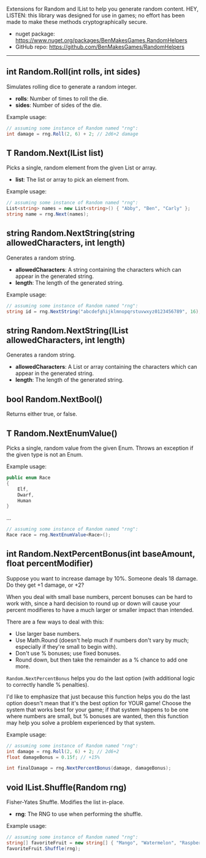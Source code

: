 Extensions for Random and IList to help you generate random content. HEY, LISTEN: this library was designed for use in games; no effort has been made to make these methods cryptographically secure.

* nuget package: https://www.nuget.org/packages/BenMakesGames.RandomHelpers
* GitHub repo: https://github.com/BenMakesGames/RandomHelpers

---

## int Random.Roll(int rolls, int sides)

Simulates rolling dice to generate a random integer.

* **rolls**: Number of times to roll the die.
* **sides**: Number of sides of the die.

Example usage:

```c#
// assuming some instance of Random named "rng":
int damage = rng.Roll(2, 6) + 2; // 2d6+2 damage
```

## T Random.Next(IList<T> list)

Picks a single, random element from the given List or array.

* **list**: The list or array to pick an element from.

Example usage:

```c#
// assuming some instance of Random named "rng":
List<string> names = new List<string>() { "Abby", "Ben", "Carly" };
string name = rng.Next(names);
```

## string Random.NextString(string allowedCharacters, int length)

Generates a random string.

* **allowedCharacters**: A string containing the characters which can appear in the generated string.
* **length**: The length of the generated string.

Example usage:

```c#
// assuming some instance of Random named "rng":
string id = rng.NextString("abcdefghijklmnopqrstuvwxyz0123456789", 16);
```

## string Random.NextString(IList<char> allowedCharacters, int length)

Generates a random string.

* **allowedCharacters**: A List or array containing the characters which can appear in the generated string.
* **length**: The length of the generated string.

## bool Random.NextBool()

Returns either true, or false.

## T Random.NextEnumValue<T>()

Picks a single, random value from the given Enum. Throws an exception if the given type is not an Enum.

Example usage:

```c#
public enum Race
{
    Elf,
    Dwarf,
    Human
}
```

...

```c#
// assuming some instance of Random named "rng":
Race race = rng.NextEnumValue<Race>();
```

## int Random.NextPercentBonus(int baseAmount, float percentModifier)

Suppose you want to increase damage by 10%. Someone deals 18 damage. Do they get +1 damage, or +2?

When you deal with small base numbers, percent bonuses can be hard to work with, since a hard decision to round up or down will cause your percent modifieres to have a much larger or smaller impact than intended.

There are a few ways to deal with this:

* Use larger base numbers.
* Use Math.Round (doesn't help much if numbers don't vary by much; especially if they're small to begin with).
* Don't use % bonuses; use fixed bonuses.
* Round down, but then take the remainder as a % chance to add one more.

`Random.NextPercentBonus` helps you do the last option (with additional logic to correctly handle % penalties).

I'd like to emphasize that just because this function helps you do the last option doesn't mean that it's the best option for YOUR game! Choose the system that works best for your game; if that system happens to be one where numbers are small, but % bonuses are wanted, then this function may help you solve a problem experienced by that system.

Example usage:

```c#
// assuming some instance of Random named "rng":
int damage = rng.Roll(2, 6) + 2; // 2d6+2
float damageBonus = 0.15f; // +15%

int finalDamage = rng.NextPercentBonus(damage, damageBonus);
```

## void IList<T>.Shuffle(Random rng)

Fisher-Yates Shuffle. Modifies the list in-place.

* **rng**: The RNG to use when performing the shuffle.

Example usage:

```c#
// assuming some instance of Random named "rng":
string[] favoriteFruit = new string[] { "Mango", "Watermelon", "Raspberry", "Cantaloupe" };
favoriteFruit.Shuffle(rng);
```
